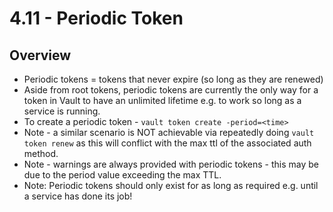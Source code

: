 # 4.11 - Periodic Token

## Overview

- Periodic tokens = tokens that never expire (so long as they are renewed)
- Aside from root tokens, periodic tokens are currently the only way for a token in Vault to have an unlimited lifetime e.g. to work so long as a service is running.
- To create a periodic token - `vault token create -period=<time>`
- Note - a similar scenario is NOT achievable via repeatedly doing `vault token renew` as this will conflict with the max ttl of the associated auth method.
- Note - warnings are always provided with periodic tokens - this may be due to the period value exceeding the max TTL.
- Note: Periodic tokens should only exist for as long as required e.g. until a service has done its job!
